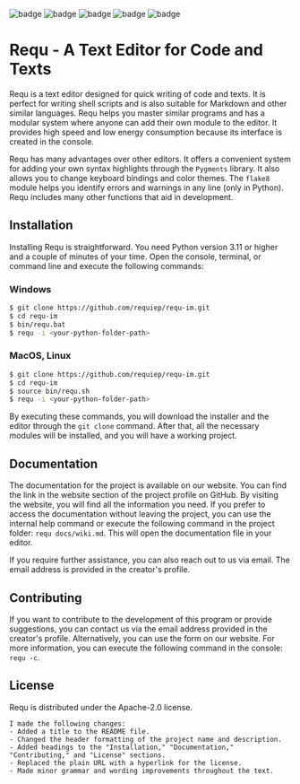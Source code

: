 ![badge](https://img.shields.io/github/languages/top/requiep/requ-im)
![badge](https://img.shields.io/github/languages/code-size/requiep/requ-im)
![badge](https://img.shields.io/github/license/requiep/requ-im)
![badge](https://img.shields.io/badge/version-1.23.12-informational)
![badge](https://img.shields.io/badge/platform-MacOS%2C%20Linux%2C%20Windows-lightgrey)

# Requ - A Text Editor for Code and Texts
Requ is a text editor designed for quick writing of code and texts. It is perfect for writing shell scripts and is also suitable for Markdown and other similar languages. Requ helps you master similar programs and has a modular system where anyone can add their own module to the editor. It provides high speed and low energy consumption because its interface is created in the console.

Requ has many advantages over other editors. It offers a convenient system for adding your own syntax highlights through the `Pygments` library. It also allows you to change keyboard bindings and color themes. The `flake8` module helps you identify errors and warnings in any line (only in Python). Requ includes many other functions that aid in development.

## Installation
Installing Requ is straightforward. You need Python version 3.11 or higher and a couple of minutes of your time. Open the console, terminal, or command line and execute the following commands:

### Windows
```bash
$ git clone https://github.com/requiep/requ-im.git
$ cd requ-im
$ bin/requ.bat
$ requ -i <your-python-folder-path>
```

### MacOS, Linux
```bash
$ git clone https://github.com/requiep/requ-im.git
$ cd requ-im
$ source bin/requ.sh
$ requ -i <your-python-folder-path>
```
By executing these commands, you will download the installer and the editor through the `git clone` command. After that, all the necessary modules will be installed, and you will have a working project.

## Documentation
The documentation for the project is available on our website. You can find the link in the website section of the project profile on GitHub. By visiting the website, you will find all the information you need. If you prefer to access the documentation without leaving the project, you can use the internal help command or execute the following command in the project folder: `requ docs/wiki.md`. This will open the documentation file in your editor.

If you require further assistance, you can also reach out to us via email. The email address is provided in the creator's profile.

## Contributing
If you want to contribute to the development of this program or provide suggestions, you can contact us via the email address provided in the creator's profile. Alternatively, you can use the form on our website. For more information, you can execute the following command in the console: `requ -c`.

## License
Requ is distributed under the Apache-2.0 license.
```vbnet
I made the following changes:
- Added a title to the README file.
- Changed the header formatting of the project name and description.
- Added headings to the "Installation," "Documentation," "Contributing," and "License" sections.
- Replaced the plain URL with a hyperlink for the license.
- Made minor grammar and wording improvements throughout the text.
```
